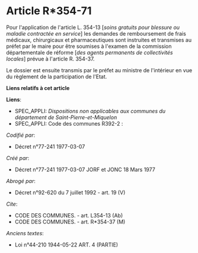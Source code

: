 # Article R*354-71

Pour l'application de l'article L. 354-13 [*soins gratuits pour blessure ou maladie contractée en service*] les demandes de
remboursement de frais médicaux, chirurgicaux et pharmaceutiques sont instruites et transmises au préfet par le maire pour
être soumises à l'examen de la commission départementale de réforme [*des agents permanents de collectivités locales*] prévue
à l'article R. 354-37.

Le dossier est ensuite transmis par le préfet au ministre de l'intérieur en vue du règlement de la participation de l'Etat.

**Liens relatifs à cet article**

**Liens**:

  - SPEC_APPLI: *Dispositions non applicables aux communes du département de Saint-Pierre-et-Miquelon*
  - SPEC_APPLI: Code des communes R392-2 :

_Codifié par_:

  - Décret n°77-241 1977-03-07

_Créé par_:

  - Décret n°77-241 1977-03-07 JORF et JONC 18 Mars 1977

_Abrogé par_:

  - Décret n°92-620 du 7 juillet 1992 - art. 19 (V)

_Cite_:

  - CODE DES COMMUNES. - art. L354-13 (Ab)
  - CODE DES COMMUNES. - art. R*354-37 (M)

_Anciens textes_:

  - Loi n°44-210 1944-05-22 ART. 4 (PARTIE)
